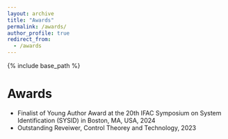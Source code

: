 ```yaml
---
layout: archive
title: "Awards"
permalink: /awards/
author_profile: true
redirect_from:
  - /awards
---
```


{% include base_path %}

Awards
======
* Finalist of Young Author Award at the 20th IFAC Symposium on System Identification (SYSID) in Boston, MA, USA, 2024
* Outstanding Reveiwer, Control Theorey and Technology, 2023



